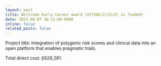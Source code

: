 ```yaml
---
layout: post
title: Wellcome Early-Career award (227566/Z/23/Z) is funded! 
date: 2023-08-07 16:11:00-0400
inline: false
related_posts: false
---
```

Project title: Integration of polygenic risk scores and clinical data into an open platform that enables pragmatic trials.

Total direct cost: £629,281. 
